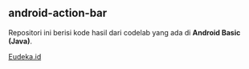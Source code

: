 ## android-action-bar
Repositori ini berisi kode hasil dari codelab yang ada di **Android Basic (Java)**.

[Eudeka.id](https://www.eudeka.id)
